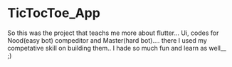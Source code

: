 # TicTocToe_App
So this was the project that teachs me more about flutter... Ui, codes for Nood(easy bot) compeditor and Master(hard bot).... there I used my competative skill on building them.. I hade so much fun and learn as well__ ;)
